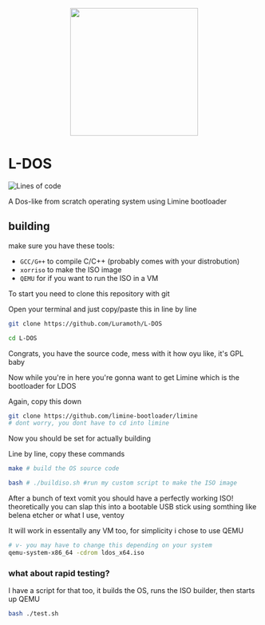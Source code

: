 <p align="center">
  <img width="256" height="256" src="https://user-images.githubusercontent.com/85266594/189078280-bc2c1230-91aa-40ad-8d0f-c91b9b5bb47d.png">
</p>

# L-DOS
![Lines of code](https://img.shields.io/tokei/lines/github/Luramoth/L-DOS)

A Dos-like from scratch operating system using Limine bootloader

## building
make sure you have these tools:
- `GCC/G++` to compile C/C++ (probably comes with your distrobution)
- `xorriso` to make the ISO image
- `QEMU` for if you want to run the ISO in a VM

To start you need to clone this repository with git

Open your terminal and just copy/paste this in line by line
```bash
git clone https://github.com/Luramoth/L-DOS

cd L-DOS
```
Congrats, you have the source code, mess with it how oyu like, it's GPL baby

Now while you're in here you're gonna want to get Limine which is the bootloader for LDOS

Again, copy this down
```bash
git clone https://github.com/limine-bootloader/limine
# dont worry, you dont have to cd into limine
```
Now you should be set for actually building

Line by line, copy these commands
```bash
make # build the OS source code

bash # ./buildiso.sh #run my custom script to make the ISO image
```
After a bunch of text vomit you should have a perfectly working ISO! theoretically you can slap this into a bootable USB stick
using somthing like belena etcher or what I use, ventoy

It will work in essentally any VM too, for simplicity i chose to use QEMU

```bash
# v- you may have to change this depending on your system
qemu-system-x86_64 -cdrom ldos_x64.iso 
```

### what about rapid testing?
I have a script for that too, it builds the OS, runs the ISO builder, then starts up QEMU

```bash
bash ./test.sh
```
